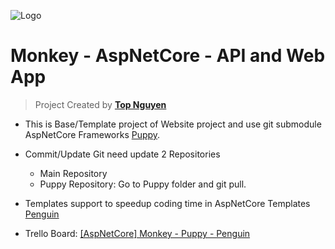 ﻿![Logo](Monkey.ico)
# Monkey - AspNetCore - API and Web App
> Project Created by [**Top Nguyen**](http://topnguyen.net)

- This is Base/Template project of Website project and use git submodule AspNetCore Frameworks [Puppy](https://github.com/stssoftware/Puppy).

- Commit/Update Git need update 2 Repositories
    + Main Repository
    + Puppy Repository: Go to Puppy folder and git pull.

- Templates support to speedup coding time in AspNetCore Templates [Penguin](https://github.com/stssoftware/Penguin)

- Trello Board: [[AspNetCore] Monkey - Puppy - Penguin](https://trello.com/b/6QCEBwcU)
